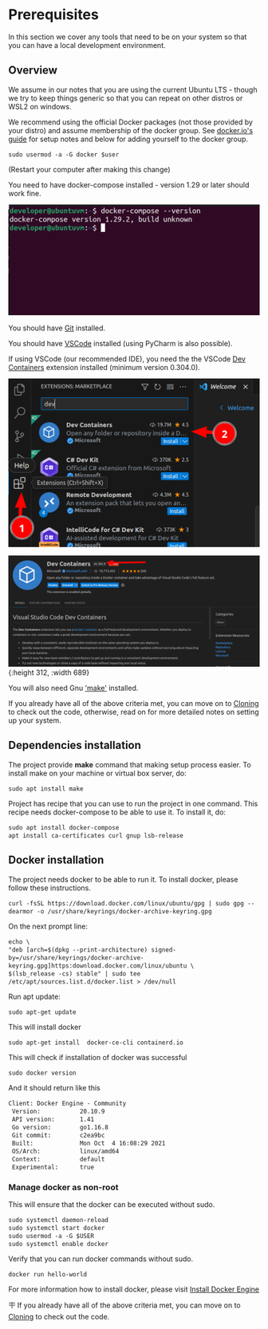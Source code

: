 # Prerequisites

In this section we cover any tools that need to be on your system so that you can have a local development environment.

## Overview

We assume in our notes that you are using the current Ubuntu LTS - though we try to keep things generic so that you can repeat on other distros or WSL2 on windows.

We recommend using the official Docker packages (not those provided by your distro) and assume membership of the docker group. See [docker.io's guide](https://docs.docker.com/engine/install/ubuntu/) for setup notes and below for adding yourself to the docker group.

```
sudo usermod -a -G docker $user
```
(Restart your computer after making this change)

You need to have docker-compose installed - version 1.29 or later should work fine.

![image.png](img/prerequisites-docker.png)

You should have [Git](https://git-scm.com/) installed.

You should have [VSCode](https://code.visualstudio.com/) installed (using PyCharm is also possible).

If using VSCode (our recommended IDE), you need the the VSCode [Dev Containers](https://marketplace.visualstudio.com/items?itemName=ms-vscode-remote.remote-containers) extension installed (minimum version 0.304.0).

![image.png](img/ide-dev-containers-1.png)  

![image.png](img/ide-dev-containers-2.png){:height 312, :width 689}  

You will also need Gnu ['make'](https://www.gnu.org/software/make/) installed.

If you already have all of the above criteria met, you can move on to [Cloning](cloning.md) to check out the code, otherwise, read on for more detailed notes on setting up your system.

## Dependencies installation

The project provide **make** command that making setup process easier.
To install make on your machine or virtual box server, do:

```
sudo apt install make
```

Project has recipe that you can use to run the project in one command.
This recipe needs docker-compose to be able to use it.
To install it, do:

```
sudo apt install docker-compose
apt install ca-certificates curl gnup lsb-release  
```

## Docker installation

The project needs docker to be able to run it. To install docker, please follow these instructions.

```
curl -fsSL https://download.docker.com/linux/ubuntu/gpg | sudo gpg --dearmor -o /usr/share/keyrings/docker-archive-keyring.gpg     
```

On the next prompt line:

```
echo \
"deb [arch=$(dpkg --print-architecture) signed-by=/usr/share/keyrings/docker-archive-keyring.gpg]https:download.docker.com/linux/ubuntu \
$(lsb_release -cs) stable" | sudo tee /etc/apt/sources.list.d/docker.list > /dev/null
```

Run apt update:

```
sudo apt-get update
```

This will install docker
```
sudo apt-get install  docker-ce-cli containerd.io
```

This will check if installation of docker was successful
```
sudo docker version
```
And it should return like this

```
Client: Docker Engine - Community
 Version:           20.10.9
 API version:       1.41
 Go version:        go1.16.8
 Git commit:        c2ea9bc
 Built:             Mon Oct  4 16:08:29 2021
 OS/Arch:           linux/amd64
 Context:           default
 Experimental:      true

```

### Manage docker as non-root

This will ensure that the docker can be executed without sudo.
```
sudo systemctl daemon-reload
sudo systemctl start docker
sudo usermod -a -G $USER
sudo systemctl enable docker
```

Verify that you can run docker commands without sudo.
```
docker run hello-world
```

For more information how to install docker, please visit [Install Docker Engine](https://docs.docker.com/engine/install/)

🪧 If you already have all of the above criteria met, you can move on to [Cloning](cloning.md) to check out the code.
